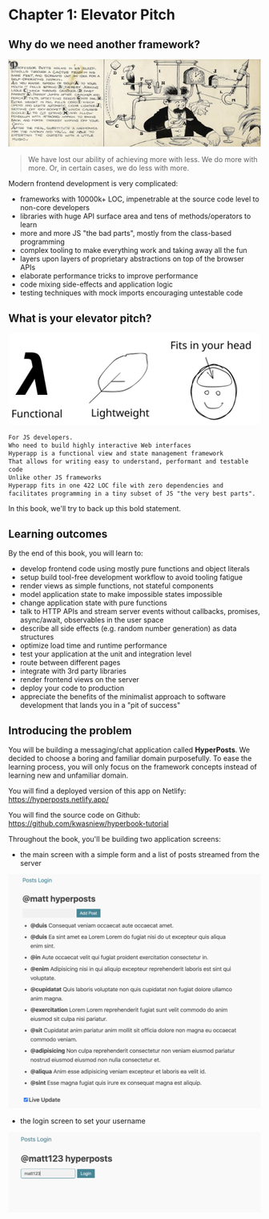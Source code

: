 # Chapter 1: Elevator Pitch

## Why do we need another framework?

![Figure: Rube Goldberg Machine - a metaphor for accidental complexity](images/rube-goldberg-machine.jpg)

> We have lost our ability of achieving more with less. We do more with more. Or, in certain cases, we do less with more.

Modern frontend development is very complicated:
* frameworks with 10000k+ LOC, impenetrable at the source code level to non-core developers
* libraries with huge API surface area and tens of methods/operators to learn
* more and more JS "the bad parts", mostly from the class-based programming
* complex tooling to make everything work and taking away all the fun
* layers upon layers of proprietary abstractions on top of the browser APIs
* elaborate performance tricks to improve performance
* code mixing side-effects and application logic 
* testing techniques with mock imports encouraging untestable code

## What is your elevator pitch?

![Figure: Hyperapp Elevator Pitch](images/elevator-pitch.svg)

```
For JS developers. 
Who need to build highly interactive Web interfaces  
Hyperapp is a functional view and state management framework
That allows for writing easy to understand, performant and testable code
Unlike other JS frameworks
Hyperapp fits in one 422 LOC file with zero dependencies and facilitates programming in a tiny subset of JS "the very best parts".
```
In this book, we'll try to back up this bold statement. 

## Learning outcomes

By the end of this book, you will learn to:
* develop frontend code using mostly pure functions and object literals 
* setup build tool-free development workflow to avoid tooling fatigue
* render views as simple functions, not stateful components
* model application state to make impossible states impossible
* change application state with pure functions
* talk to HTTP APIs and stream server events without callbacks, promises, async/await, observables in the user space
* describe all side effects (e.g. random number generation) as data structures
* optimize load time and runtime performance 
* test your application at the unit and integration level
* route between different pages
* integrate with 3rd party libraries
* render frontend views on the server
* deploy your code to production
* appreciate the benefits of the minimalist approach to software development that lands you in a "pit of success"

## Introducing the problem

You will be building a messaging/chat application called **HyperPosts**. We decided to choose a boring and familiar domain purposefully. 
To ease the learning process, you will only focus on the framework concepts instead of learning new and unfamiliar domain.

You will find a deployed version of this app on Netlify: https://hyperposts.netlify.app/

You will find the source code on Github: https://github.com/kwasniew/hyperbook-tutorial

Throughout the book, you'll be building two application screens:

* the main screen with a simple form and a list of posts streamed from the server

![Figure: Hyperposts main screen](images/main.png)

* the login screen to set your username

![Figure: Hyperposts login screen](images/login.png)